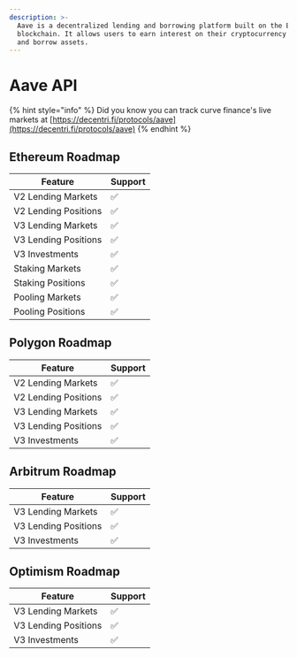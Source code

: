 ```yaml
---
description: >-
  Aave is a decentralized lending and borrowing platform built on the Ethereum
  blockchain. It allows users to earn interest on their cryptocurrency deposits
  and borrow assets.
---
```


# Aave API

{% hint style="info" %}
Did you know you can track curve finance's live markets at [https://decentri.fi/protocols/aave](https://decentri.fi/protocols/aave)
{% endhint %}

##

## Ethereum Roadmap

| Feature              | Support |
| -------------------- | ------- |
| V2 Lending Markets   | ✅       |
| V2 Lending Positions | ✅       |
| V3 Lending Markets   | ✅       |
| V3 Lending Positions | ✅       |
| V3 Investments       | ✅       |
| Staking Markets      | ✅       |
| Staking Positions    | ✅       |
| Pooling Markets      | ✅       |
| Pooling Positions    | ✅       |

## Polygon Roadmap

| Feature              | Support |
| -------------------- | ------- |
| V2 Lending Markets   | ✅       |
| V2 Lending Positions | ✅       |
| V3 Lending Markets   | ✅       |
| V3 Lending Positions | ✅       |
| V3 Investments       | ✅       |

## Arbitrum Roadmap

| Feature              | Support |
| -------------------- | ------- |
| V3 Lending Markets   | ✅       |
| V3 Lending Positions | ✅       |
| V3 Investments       | ✅       |

## Optimism Roadmap

| Feature              | Support |
| -------------------- | ------- |
| V3 Lending Markets   | ✅       |
| V3 Lending Positions | ✅       |
| V3 Investments       | ✅       |


